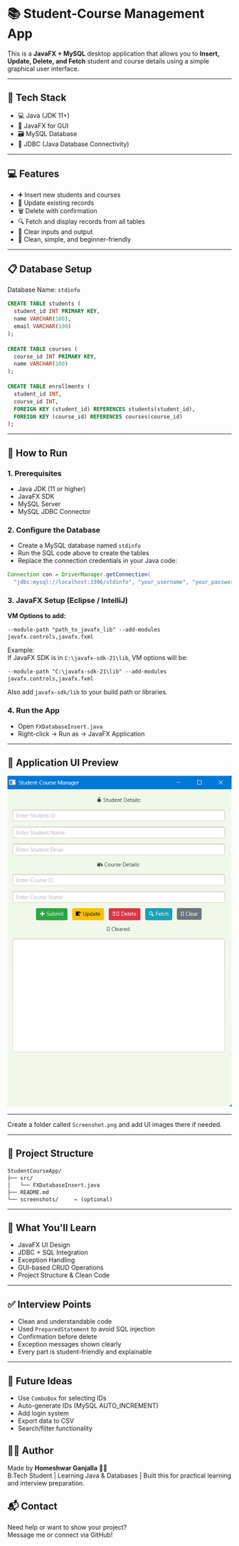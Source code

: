 # 📚 Student-Course Management App

This is a **JavaFX + MySQL** desktop application that allows you to **Insert, Update, Delete, and Fetch** student and course details using a simple graphical user interface.

---

## 🔧 Tech Stack

- 💻 Java (JDK 11+)
- 🎨 JavaFX for GUI
- 🗃️ MySQL Database
- 🔌 JDBC (Java Database Connectivity)

---

## 💻 Features

- ➕ Insert new students and courses
- 📝 Update existing records
- 🗑️ Delete with confirmation
- 🔍 Fetch and display records from all tables
- 🧹 Clear inputs and output
- 🎯 Clean, simple, and beginner-friendly

---

## 📋 Database Setup

Database Name: `stdinfo`

```sql
CREATE TABLE students (
  student_id INT PRIMARY KEY,
  name VARCHAR(100),
  email VARCHAR(100)
);

CREATE TABLE courses (
  course_id INT PRIMARY KEY,
  name VARCHAR(100)
);

CREATE TABLE enrollments (
  student_id INT,
  course_id INT,
  FOREIGN KEY (student_id) REFERENCES students(student_id),
  FOREIGN KEY (course_id) REFERENCES courses(course_id)
);
```

---

## 🚀 How to Run

### 1. Prerequisites

- Java JDK (11 or higher)
- JavaFX SDK
- MySQL Server
- MySQL JDBC Connector

### 2. Configure the Database

- Create a MySQL database named `stdinfo`
- Run the SQL code above to create the tables
- Replace the connection credentials in your Java code:

```java
Connection con = DriverManager.getConnection(
  "jdbc:mysql://localhost:3306/stdinfo", "your_username", "your_password");
```

### 3. JavaFX Setup (Eclipse / IntelliJ)

**VM Options to add:**

```
--module-path "path_to_javafx_lib" --add-modules javafx.controls,javafx.fxml
```

Example:  
If JavaFX SDK is in `C:\javafx-sdk-21\lib`, VM options will be:

```
--module-path "C:\javafx-sdk-21\lib" --add-modules javafx.controls,javafx.fxml
```

Also add `javafx-sdk/lib` to your build path or libraries.

### 4. Run the App

- Open `FXDatabaseInsert.java`
- Right-click → Run as → JavaFX Application


---

## 📸 Application UI Preview


![Calculator Screenshot](./Screenshot.png)

---

Create a folder called `Screenshot.png` and add UI images there if needed.

---

## 📂 Project Structure

```
StudentCourseApp/
├── src/
│   └── FXDatabaseInsert.java
├── README.md
└── screenshots/     ← (optional)
```

---

## 🧠 What You'll Learn

- JavaFX UI Design
- JDBC + SQL Integration
- Exception Handling
- GUI-based CRUD Operations
- Project Structure & Clean Code

---

## ✅ Interview Points

- Clean and understandable code
- Used `PreparedStatement` to avoid SQL injection
- Confirmation before delete
- Exception messages shown clearly
- Every part is student-friendly and explainable

---

## 🔮 Future Ideas

- Use `ComboBox` for selecting IDs
- Auto-generate IDs (MySQL AUTO_INCREMENT)
- Add login system
- Export data to CSV
- Search/filter functionality

## 👨‍🎓 Author

Made by **Homeshwar Ganjalla** 👨‍💻  
B.Tech Student | Learning Java & Databases | Built this for practical learning and interview preparation.


## 📬 Contact

Need help or want to show your project?  
Message me or connect via GitHub!
